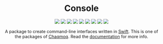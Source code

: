 <div align="center">
    <h1>Console</h1>
    <p>
        <a href="https://swift.org/download/#releases"><img src="https://img.shields.io/badge/swift-5.3+-brightgreen.svg" /></a>
        <a href="https://github.com/chaqmoq/console/blob/master/LICENSE/"><img src="https://img.shields.io/badge/license-MIT-brightgreen.svg" /></a>
        <a href="https://github.com/chaqmoq/console/actions"><img src="https://github.com/chaqmoq/console/workflows/ci/badge.svg" /></a>
        <a href="https://www.codacy.com/gh/chaqmoq/console/dashboard?utm_source=github.com&amp;utm_medium=referral&amp;utm_content=chaqmoq/console&amp;utm_campaign=Badge_Grade"><img src="https://app.codacy.com/project/badge/Grade/bf433af6cc5940949964b1dc25bc7362" /></a>
        <a href="https://codecov.io/gh/chaqmoq/console"><img src="https://codecov.io/gh/chaqmoq/console/branch/main/graph/badge.svg?token=3zEcxxgxjb" /></a>
        <a href="https://sonarcloud.io/project/overview?id=chaqmoq_console"><img src="https://sonarcloud.io/api/project_badges/measure?project=chaqmoq_console&metric=alert_status" /></a>
        <a href="https://chaqmoq.dev/console/"><img src="https://github.com/chaqmoq/console/raw/gh-pages/badge.svg" /></a>
        <a href="https://github.com/chaqmoq/console/blob/master/CONTRIBUTING.md"><img src="https://img.shields.io/badge/contributing-guide-brightgreen.svg" /></a>
        <a href="https://twitter.com/chaqmoqdev"><img src="https://img.shields.io/badge/twitter-chaqmoqdev-brightgreen.svg" /></a>
    </p>
    <p>A package to create command-line interfaces written in <a href="https://swift.org">Swift</a>. This is one of the packages of <a href="https://chaqmoq.dev">Chaqmoq</a>. Read the <a href="https://docs.chaqmoq.dev">documentation</a> for more info.</p>
</div>
